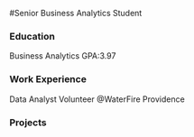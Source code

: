 #Senior Business Analytics Student

### Education
Business Analytics GPA:3.97

### Work Experience
Data Analyst Volunteer @WaterFire Providence 

### Projects

